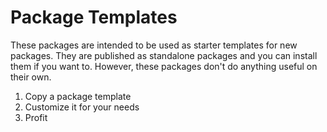 # Package Templates

These packages are intended to be used as starter templates for new packages. They are published as standalone packages and you can install them if you want to. However, these packages don't do anything useful on their own.

1. Copy a package template
2. Customize it for your needs
3. Profit
